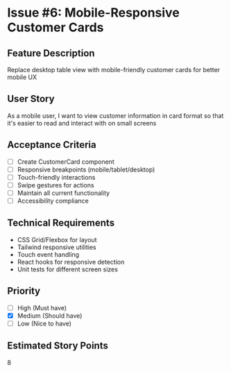 # Issue #6: Mobile-Responsive Customer Cards

## Feature Description
Replace desktop table view with mobile-friendly customer cards for better mobile UX

## User Story
As a mobile user, I want to view customer information in card format so that it's easier to read and interact with on small screens

## Acceptance Criteria
- [ ] Create CustomerCard component
- [ ] Responsive breakpoints (mobile/tablet/desktop)
- [ ] Touch-friendly interactions
- [ ] Swipe gestures for actions
- [ ] Maintain all current functionality
- [ ] Accessibility compliance

## Technical Requirements
- CSS Grid/Flexbox for layout
- Tailwind responsive utilities
- Touch event handling
- React hooks for responsive detection
- Unit tests for different screen sizes

## Priority
- [ ] High (Must have)
- [x] Medium (Should have)
- [ ] Low (Nice to have)

## Estimated Story Points
8